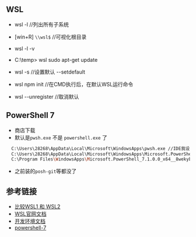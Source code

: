 ## WSL
- wsl -l  //列出所有子系统
- [win+R] `\\wsl$`  //可视化根目录

- wsl -l -v
- C:\temp> wsl sudo apt-get update
- wsl -s <DistributionName> //设置默认 --setdefault
- wsl npm init //在CMD执行后，在默认WSL运行命令
- wsl --unregister <DistributionName> //取消默认

## PowerShell 7
- 商店下载
- 默认是`pwsh.exe` 不是 `powershell.exe` 了
```sh
  C:\Users\28268\AppData\Local\Microsoft\WindowsApps\pwsh.exe //IDE我设置的这个路径
  C:\Users\28268\AppData\Local\Microsoft\WindowsApps\Microsoft.PowerShell_8wekyb3d8bbwe\pwsh.exe
  C:\Program Files\WindowsApps\Microsoft.PowerShell_7.1.0.0_x64__8wekyb3d8bbwe\pwsh.exe
```
- 之前装的`posh-git`等都没了
  
## 参考链接
- [比较WSL1 和 WSL2](https://docs.microsoft.com/en-us/windows/wsl/compare-versions)
- [WSL官网文档](https://docs.microsoft.com/zh-cn/windows/wsl/)
- [开发环境文档](https://docs.microsoft.com/zh-cn/windows/dev-environment/overview)
- [powershell-7](https://docs.microsoft.com/zh-cn/powershell/scripting/install/migrating-from-windows-powershell-51-to-powershell-7?view=powershell-7.1)
  